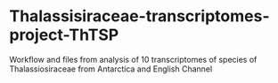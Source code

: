 # Thalassisiraceae-transcriptomes-project-ThTSP
Workflow and files from analysis of 10 transcriptomes of species of Thalassiosiraceae from Antarctica and English Channel
